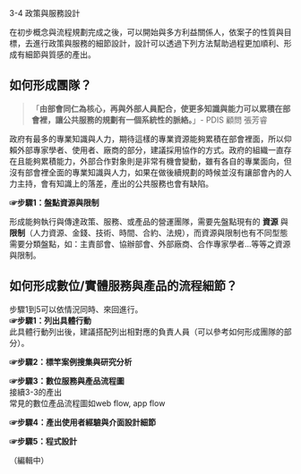 <p>3-4 政策與服務設計</p>

<p>在初步概念與流程規劃完成之後，可以開始與多方利益關係人，依案子的性質與目標，去進行政策與服務的細節設計，設計可以透過下列方法幫助過程更加順利、形成有細節與質感的產出。</p>

<h2>如何形成團隊？</h2>

<blockquote><p>「<strong>由部會同仁為核心，再與外部人員配合，使更多知識與能力可以累積在部會裡，讓公共服務的規劃有一個系統性的脈絡。</strong>」- PDIS 顧問 張芳睿 </p></blockquote>

<p>政府有最多的專業知識與人力，期待這樣的專業資源能夠累積在部會裡面，所以仰賴外部專家學者、使用者、廠商的部分，建議採用協作的方式。政府的組織一直存在且能夠累積能力，外部合作對象則是非常有機會變動，雖有各自的專業面向，但沒有部會裡全面的專業知識與人力，如果在做後續規劃的時候並沒有讓部會內的人力主持，會有知識上的落差，產出的公共服務也會有缺陷。</p>

<p> <strong>☞步驟1：盤點資源與限制</strong></p>

<p> 形成能夠執行與傳達政策、服務、或產品的營運團隊，需要先盤點現有的 <strong>資源</strong> 與 <strong>限制</strong>（人力資源、金錢、技術、時間、合約、法規），而資源與限制也有不同型態需要分類盤點，如：主責部會、協辦部會、外部廠商、合作專家學者...等等之資源與限制。</p>

<h2>如何形成數位/實體服務與產品的流程細節？</h2>

<p>步驟1到5可以依情況同時、來回進行。<br> <strong>☞步驟1：列出具體行動</strong><br>此具體行動列出後，建議搭配列出相對應的負責人員（可以參考如何形成團隊的部分）。</p>

<p> <strong>☞步驟2：標竿案例搜集與研究分析</strong></p>

<p> <strong>☞步驟3：數位服務與產品流程圖</strong><br>接續3-3的產出<br>常見的數位產品流程圖如web flow, app flow</p>

<p><strong>☞步驟4：產出使用者經驗與介面設計細節</strong></p>

<p><strong>☞步驟5：程式設計</strong></p>

<p>（編輯中）</p>